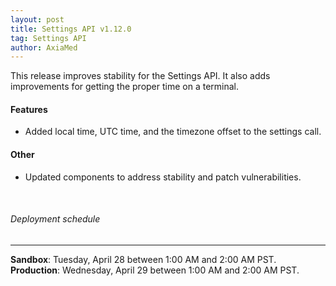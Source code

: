 ```yaml
---
layout: post
title: Settings API v1.12.0
tag: Settings API
author: AxiaMed
---
```

This release improves stability for the Settings API. It also adds improvements for getting the proper time on a terminal.

#### Features
* Added local time, UTC time, and the timezone offset to the settings call.


#### Other
* Updated components to address stability and patch vulnerabilities.

&nbsp;  
###### Deployment schedule
* * *
**Sandbox**: Tuesday, April 28 between 1:00 AM and 2:00 AM PST.
<br>
**Production**: Wednesday, April 29 between 1:00 AM and 2:00 AM PST.
